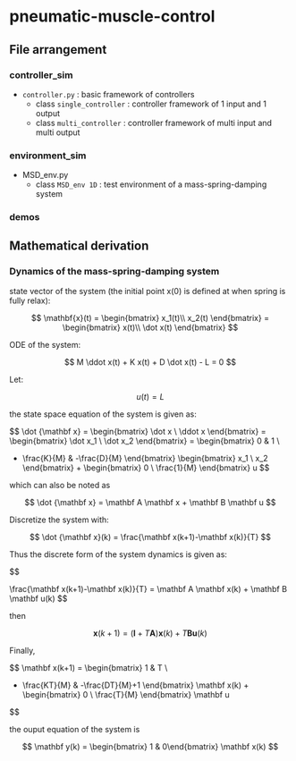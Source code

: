 # pneumatic-muscle-control

## File arrangement

### controller_sim

- `controller.py` : basic framework of controllers
  - class `single_controller` : controller framework of 1 input and 1 output
  - class `multi_controller` : controller framework of multi input and multi output

### environment_sim

- MSD_env.py
  - class `MSD_env 1D` : test environment of a mass-spring-damping system

### demos

## Mathematical derivation

### Dynamics of the mass-spring-damping system

state vector of the system (the initial point x(0) is defined at when spring is fully relax):

$$
\mathbf{x}(t) = 
\begin{bmatrix}
x_1(t)\\
x_2(t)
\end{bmatrix} = 
\begin{bmatrix}
x(t)\\
\dot x(t)
\end{bmatrix}
$$

ODE of the system:

$$
M \ddot x(t) + K x(t) + D \dot x(t) - L = 0 
$$

Let:

$$
u(t) = L 
$$

the state space equation of the system is given as:

$$
\dot {\mathbf x} = 
\begin{bmatrix}
\dot x \\ \ddot x
\end{bmatrix} = 
\begin{bmatrix}
\dot x_1 \\ \dot x_2
\end{bmatrix} = 
\begin{bmatrix}
0 & 1 \\ 
- \frac{K}{M} & -\frac{D}{M}
\end{bmatrix}
\begin{bmatrix}
x_1 \\ x_2
\end{bmatrix} + 
\begin{bmatrix}
0 \\ \frac{1}{M} 
\end{bmatrix} u 
$$

which can also be noted as

$$
\dot {\mathbf x} = \mathbf A \mathbf x + \mathbf B \mathbf u
$$

Discretize the system with:

$$
\dot {\mathbf x}(k) = \frac{\mathbf x(k+1)-\mathbf x(k)}{T}
$$

Thus the discrete form of the system dynamics is given as:

$$

\frac{\mathbf x(k+1)-\mathbf x(k)}{T} = \mathbf A \mathbf x(k) + \mathbf B \mathbf u(k) 
$$

then

$$
\mathbf x(k+1) = (\mathbf I + T \mathbf A)\mathbf x(k) + T \mathbf B \mathbf u(k)
$$

Finally, 

$$
\mathbf x(k+1) = 
\begin{bmatrix}
1 & T \\ 
- \frac{KT}{M} & -\frac{DT}{M}+1
\end{bmatrix} \mathbf x(k) + 
\begin{bmatrix}
0 \\ \frac{T}{M} 
\end{bmatrix} \mathbf u

$$

the ouput equation of the system is 

$$
\mathbf y(k) = \begin{bmatrix} 1 & 0\end{bmatrix} \mathbf x(k) 
$$